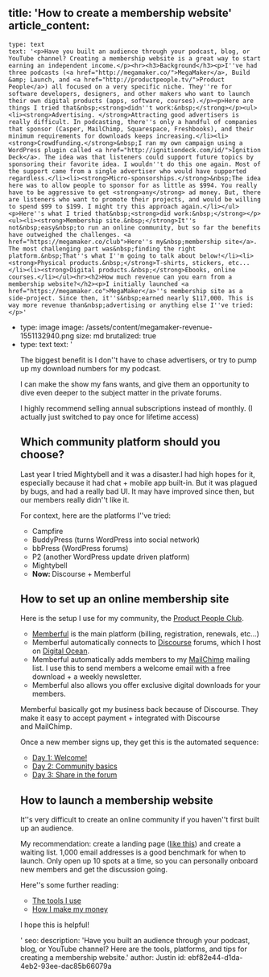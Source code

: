 title: 'How to create a membership website'
article_content:
  -
    type: text
    text: '<p>Have you built an audience through your podcast, blog, or YouTube channel? Creating a membership website is a great way to start earning an independent income.</p><hr><h3>Background</h3><p>I''ve had three podcasts (<a href="http://megamaker.co/">MegaMaker</a>, Build &amp; Launch, and <a href="http://productpeople.tv/">Product People</a>) all focused on a very specific niche. They''re for software developers, designers, and other makers who want to launch their own digital products (apps, software, courses).</p><p>Here are things I tried that&nbsp;<strong>didn''t work:&nbsp;</strong></p><ul><li><strong>Advertising. </strong>Attracting good advertisers is really difficult. In podcasting, there''s only a handful of companies that sponsor (Casper, MailChimp, Squarespace, Freshbooks), and their minimum requirements for downloads keeps increasing.</li><li><strong>Crowdfunding.</strong>&nbsp;I ran my own campaign using a WordPress plugin called <a href="http://ignitiondeck.com/id/">Ignition Deck</a>. The idea was that listeners could support future topics by sponsoring their favorite idea. I wouldn''t do this one again. Most of the support came from a single advertiser who would have supported regardless.</li><li><strong>Micro-sponsorships.</strong>&nbsp;The idea here was to allow people to sponsor for as little as $994. You really have to be aggressive to get <strong>any</strong> ad money. But, there are listeners who want to promote their projects, and would be willing to spend $99 to $199. I might try this approach again.</li></ul><p>Here''s what I tried that&nbsp;<strong>did work:&nbsp;</strong></p><ul><li><strong>Membership site.&nbsp;</strong>It''s not&nbsp;easy&nbsp;to run an online community, but so far the benefits have outweighed the challenges. <a href="https://megamaker.co/club">Here''s my&nbsp;membership site</a>. The most challenging part was&nbsp;finding the right platform.&nbsp;That''s what I''m going to talk about below!</li><li><strong>Physical products.&nbsp;</strong>T-shirts, stickers, etc...</li><li><strong>Digital products.&nbsp;</strong>Ebooks, online courses.</li></ul><hr><h2>How much revenue can you earn from a membership website?</h2><p>I initially launched <a href="https://megamaker.co">MegaMaker</a>''s membership site as a side-project. Since then, it''s&nbsp;earned nearly $117,000. This is way more revenue than&nbsp;advertising or anything else I''ve tried:</p>'
  -
    type: image
    image: /assets/content/megamaker-revenue-1551132940.png
    size: md
    brutalized: true
  -
    type: text
    text: '<p>The biggest benefit is I don''t have to chase advertisers, or try to pump up my download numbers for my podcast.</p><p>I can make the show my fans wants, and give them an opportunity to dive even deeper to the subject matter in the private forums.</p><p>I highly recommend selling annual subscriptions instead of monthly. (I actually just switched to pay once for lifetime access)</p><h2>Which community platform should you choose?</h2><p>Last year I tried Mightybell and it was a disaster.I had high hopes for it, especially because it had chat + mobile app built-in. But it was plagued by bugs, and had a really bad UI. It may have improved since then, but our members really didn''t like it.</p><p>For context, here are the platforms I''ve tried:</p><ul><li>Campfire</li><li>BuddyPress (turns WordPress into social network)</li><li>bbPress (WordPress forums)</li><li>P2 (another WordPress update driven platform)</li><li>Mightybell</li><li><strong>Now:&nbsp;</strong>Discourse + Memberful</li></ul><h2>How to set up an online membership site</h2><p>Here is the setup I use for my community, the <a href="https://productpeople.club">Product People Club</a>.</p><ul><li><a href="https://memberful.com/" target="_blank" rel="noopener noreferrer">Memberful</a>&nbsp;is the main platform (billing, registration, renewals, etc...)</li><li>Memberful automatically connects to&nbsp;<a href="http://www.discourse.org/" target="_blank" rel="noopener noreferrer">Discourse</a>&nbsp;forums, which I host on&nbsp;<a href="https://m.do.co/c/d12c8c2c375a" target="_blank" rel="noopener noreferrer">Digital Ocean</a>.</li><li>Memberful automatically adds members to my&nbsp;<a href="http://mailchimp.com/" target="_blank" rel="noopener noreferrer">MailChimp</a>&nbsp;mailing list. I use this to send members a welcome email with a free download + a weekly newsletter.</li><li>Memberful also allows you offer exclusive digital downloads for your members.</li></ul><p>Memberful basically got my business back because of Discourse. They make it easy to accept payment + integrated with Discourse and&nbsp;MailChimp.</p><p>Once a new member signs up, they get this is the automated sequence:</p><ul><li><a href="http://us1.campaign-archive2.com/?u=8cb83b3f841a6035fab28a85e&amp;id=ac0a0181a0&amp;e=0753f272b1">Day 1: Welcome!</a></li><li><a href="http://us1.campaign-archive2.com/?u=8cb83b3f841a6035fab28a85e&amp;id=c182278d58&amp;e=451ade37d7">Day 2: Community basics</a></li><li><a href="http://us1.campaign-archive1.com/?u=8cb83b3f841a6035fab28a85e&amp;id=32bc880b86&amp;e=ed049b6c66">Day 3: Share in the forum</a></li></ul><h2>How to launch a membership website</h2><p>It''s very difficult to create an online community if you haven''t first built up an audience.</p><p>My recommendation: create a landing page (<a href="https://productpeople.club">like this</a>) and create a waiting list. 1,000 email addresses is a good benchmark for when to launch. Only open up 10 spots at a time, so you can personally onboard new members and get the discussion going.</p><p>Here''s some further reading:</p><ul><li><a href="https://justinjackson.ca/tools/">The tools I use</a></li><li><a href="https://justinjackson.ca/money/">How I make my money</a></li></ul><p>I hope this is helpful!</p>'
seo:
  description: 'Have you built an audience through your podcast, blog, or YouTube channel? Here are the tools, platforms, and tips for creating a membership website.'
author: Justin
id: ebf82e44-d1da-4eb2-93ee-dac85b66079a
